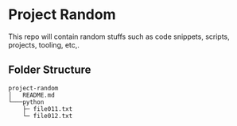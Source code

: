 # Project Random

This repo will contain random stuffs such as code snippets, scripts, projects, tooling, etc,.

## Folder Structure
```
project-random
│   README.md
└───python
    ├─ file011.txt
    └─ file012.txt

```